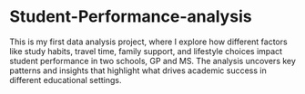# Student-Performance-analysis

This is my first data analysis project, where I explore how different factors like study habits, travel time, family support, and lifestyle choices impact student performance in two schools, GP and MS. The analysis uncovers key patterns and insights that highlight what drives academic success in different educational settings.
